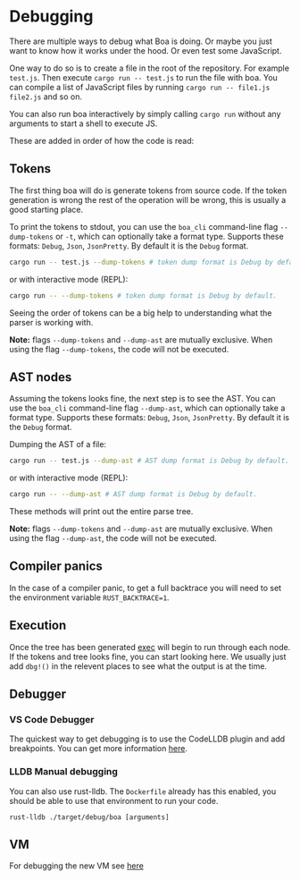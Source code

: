 # Debugging

There are multiple ways to debug what Boa is doing. Or maybe you just want to
know how it works under the hood. Or even test some JavaScript.

One way to do so is to create a file in the root of the repository. For example
`test.js`. Then execute `cargo run -- test.js` to run the file with boa. You can
compile a list of JavaScript files by running `cargo run -- file1.js file2.js`
and so on.

You can also run boa interactively by simply calling `cargo run` without any
arguments to start a shell to execute JS.

These are added in order of how the code is read:

## Tokens

The first thing boa will do is generate tokens from source code. If the token
generation is wrong the rest of the operation will be wrong, this is usually
a good starting place.

To print the tokens to stdout, you can use the `boa_cli` command-line flag
`--dump-tokens` or `-t`, which can optionally take a format type. Supports
these formats: `Debug`, `Json`, `JsonPretty`. By default it is the `Debug`
format.

```bash
cargo run -- test.js --dump-tokens # token dump format is Debug by default.
```

or with interactive mode (REPL):

```bash
cargo run -- --dump-tokens # token dump format is Debug by default.
```

Seeing the order of tokens can be a big help to understanding what the parser
is working with.

**Note:** flags `--dump-tokens` and `--dump-ast` are mutually exclusive. When
using the flag `--dump-tokens`, the code will not be executed.

## AST nodes

Assuming the tokens looks fine, the next step is to see the AST. You can use
the `boa_cli` command-line flag `--dump-ast`, which can optionally take a
format type. Supports these formats: `Debug`, `Json`, `JsonPretty`. By default
it is the `Debug` format.

Dumping the AST of a file:

```bash
cargo run -- test.js --dump-ast # AST dump format is Debug by default.
```

or with interactive mode (REPL):

```bash
cargo run -- --dump-ast # AST dump format is Debug by default.
```

These methods will print out the entire parse tree.

**Note:** flags `--dump-tokens` and `--dump-ast` are mutually exclusive. When
using the flag `--dump-ast`, the code will not be executed.

## Compiler panics

In the case of a compiler panic, to get a full backtrace you will need to set
the environment variable `RUST_BACKTRACE=1`.

## Execution

Once the tree has been generated [exec](../boa/src/lib.rs#L92) will begin to
run through each node. If the tokens and tree looks fine, you can start looking
here. We usually just add `dbg!()` in the relevent places to see what the
output is at the time.

## Debugger

### VS Code Debugger

The quickest way to get debugging is to use the CodeLLDB plugin and add breakpoints. You can get
more information [here][blog_debugging].

### LLDB Manual debugging

You can also use rust-lldb. The `Dockerfile` already has this enabled, you
should be able to use that environment to run your code.

```
rust-lldb ./target/debug/boa [arguments]
```

[remote_containers]: https://marketplace.visualstudio.com/items?itemName=ms-vscode-remote.remote-containers
[blog_debugging]: https://jason-williams.co.uk/debugging-rust-in-vscode

## VM

For debugging the new VM see [here](./vm.md)
